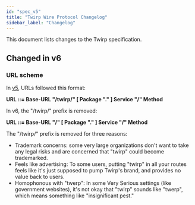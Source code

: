 ```yaml
---
id: "spec_v5"
title: "Twirp Wire Protocol Changelog"
sidebar_label: "Changelog"
---
```


This document lists changes to the Twirp specification.

## Changed in v6

### URL scheme

In [v5](./PROTOCOL.md), URLs followed this format:

**URL ::= Base-URL "/twirp/" [ Package "." ] Service "/" Method**

In v6, the "/twirp/" prefix is removed:

**URL ::= Base-URL "/" [ Package "." ] Service "/" Method**

The "/twirp/" prefix is removed for three reasons:

 - Trademark concerns: some very large organizations don't want to
   take any legal risks and are concerned that "twirp" could become
   trademarked.
 - Feels like advertising: To some users, putting "twirp" in all your
   routes feels like it's just supposed to pump Twirp's brand, and
   provides no value back to users.
 - Homophonous with "twerp": In some Very Serious settings (like
   government websites), it's not okay that "twirp" sounds like
   "twerp", which means something like "insignificant pest."
